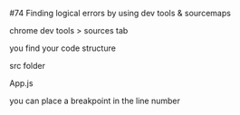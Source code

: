 #74 Finding logical errors by using dev tools & sourcemaps

chrome dev tools > sources tab

you find your code structure

src folder

App.js

you can place a breakpoint in the line number


